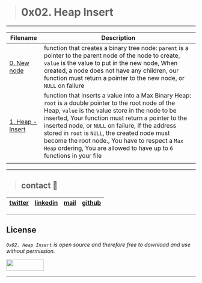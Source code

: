 > # 0x02. Heap Insert
---
| **Filename** | **Description** |
|---|---|
| [0. New node](./0-binary_tree_node.c) | function that creates a binary tree node: `parent` is a pointer to the parent node of the node to create, `value` is the value to put in the new node, When created, a node does not have any children, our function must return a pointer to the new node, or `NULL` on failure  |
| [1. Heap - Insert](./1-heap_insert.c) | function that inserts a value into a Max Binary Heap: `root` is a double pointer to the root node of the Heap, `value` is the value store in the node to be inserted, Your function must return a pointer to the inserted node, or `NULL` on failure, If the address stored in `root` is `NULL`, the created node must become the root node., You have to respect a `Max Heap` ordering, You are allowed to have up to `6` functions in your file  |
|  |   |

---
> ## contact 💬

| [twitter](https://twitter.com/RICARDO1470) | [linkedin](https://www.linkedin.com/in/ricardo-alfonso-camayo/) | [mail](1466@holbertonschool.com) | [github](https://github.com/ricardo1470/README/blob/master/README.md) |
|---|---|---|---|

---

## License
*`0x02. Heap Insert` is open source and therefore free to download and use without permission.*

<a href="url"><img src="https://www.holbertonschool.com/holberton-logo.png" align="middle" width="100" height="30"></a>

---
